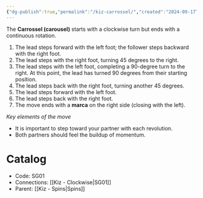 ```yaml
---
{"dg-publish":true,"permalink":"/kiz-carrossel/","created":"2024-09-17T12:42:12.401-04:00","updated":"2024-09-25T17:15:17.499-04:00"}
---
```



The **Carrossel (carousel)** starts with a clockwise turn but ends with a continuous rotation.

1. The lead steps forward with the left foot; the follower steps backward with the right foot.
2. The lead steps with the right foot, turning 45 degrees to the right.
3. The lead steps with the left foot, completing a 90-degree turn to the right. At this point, the lead has turned 90 degrees from their starting position.
4. The lead steps back with the right foot, turning another 45 degrees.
5. The lead steps forward with the left foot.
6. The lead steps back with the right foot.
7. The move ends with a **marca** on the right side (closing with the left).

*Key elements of the move*
- It is important to step toward your partner with each revolution.
- Both partners should feel the buildup of momentum.

# Catalog

- Code: SG01
- Connections: [[Kiz - Clockwise\|SG01]]
- Parent: [[Kiz - Spins\|Spins]]
